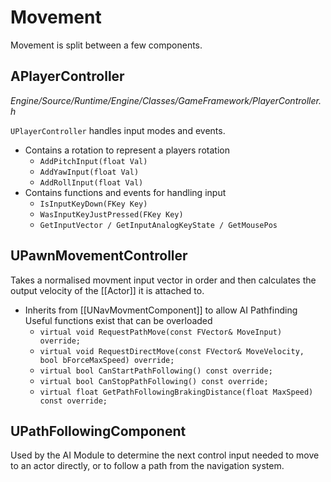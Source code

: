 # Movement
Movement is split between a few components. 

## APlayerController
_Engine/Source/Runtime/Engine/Classes/GameFramework/PlayerController.h_

 `UPlayerController` handles input modes and events.

- Contains a rotation to represent a players rotation
	- `AddPitchInput(float Val)`
	- `AddYawInput(float Val)`
	- `AddRollInput(float Val)`
- Contains functions and events for handling input
	- `IsInputKeyDown(FKey Key)`
	- `WasInputKeyJustPressed(FKey Key)`
	- `GetInputVector / GetInputAnalogKeyState / GetMousePos`


## UPawnMovementController
Takes a normalised movment input vector in order and then calculates the output velocity of the [[Actor]] it is attached to.

- Inherits from [[UNavMovmentComponent]] to allow AI Pathfinding Useful functions exist that can be overloaded
	-  `virtual void RequestPathMove(const FVector& MoveInput) override;`
	- `virtual void RequestDirectMove(const FVector& MoveVelocity, bool bForceMaxSpeed) override;`  
	- `virtual bool CanStartPathFollowing() const override;`
	- `virtual bool CanStopPathFollowing() const override;`
	- `virtual float GetPathFollowingBrakingDistance(float MaxSpeed) const override;`


## UPathFollowingComponent
Used by the AI Module to determine the next control input needed to move to an actor directly, or to follow a path from the navigation system.